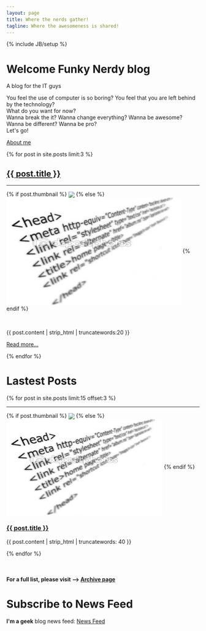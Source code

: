 ```yaml
---
layout: page
title: Where the nerds gather!
tagline: Where the awesomeness is shared!
---
```

{% include JB/setup %}

<div class="hero-unit">
  <h1>Welcome Funky Nerdy blog</h1>
  <p>A blog for the IT guys</p>
  <p>You feel the use of computer is so boring? You feel that you are left
  behind by the technology?<br />
  What do you want for now?<br />
  Wanna break the it? Wanna change everything? Wanna be awesome? Wanna
  be different? Wanna be pro?<br />
  Let's go!</p>
  <p><a class="btn btn-primary btn-large" href="/about.html">About me</a></p>
</div>

<div class="row">
  {% for post in site.posts limit:3 %}
  <div class="span4">
    <a href="{{ BASE_PATH }}{{ post.url }}"><h2>{{ post.title }}</h2></a>
	<hr />
	<p>{% if post.thumbnail %}
	<img src="{{ post.thumbnail }}" style="height: 280px" align="center" />
	{% else %}
	<img src="/assets/themes/tmtxt-responsive/images/no-thumnail.jpg"
  style="height: 280px" align="center" />
	{% endif %}</p>
	<p>&nbsp;</p>
	<p>
	{{ post.content | strip_html | truncatewords:20 }}
	</p>
	<p>
	<a class="btn" href="{{ BASE_PATH }}{{ post.url }}">Read more...</a>
	</p>
  </div>
  {% endfor %}
</div>

<h1>Lastest Posts</h1>
{% for post in site.posts limit:15 offset:3 %}
<hr />
<div class="row">
  <div class="span2">
    {% if post.thumbnail %}
	<img src="{{ post.thumbnail }}" align="center" />
	{% else %}
	<img src="/assets/themes/tmtxt-responsive/images/no-thumnail.jpg" align="center" />
	{% endif %}
  </div>
  <div class="span10">
    <p><a href="{{ BASE_PATH }}{{ post.url }}"><h3>{{ post.title }}</h3></a></p>
	<p>{{ post.content | strip_html | truncatewords: 40 }}
	</p>
  </div>
</div>
{% endfor %}

<p>&nbsp;</p>

#### For a full list, please visit --> [Archive page](/archive.html)

# Subscribe to News Feed

**I'm a geek** blog news feed: [News Feed](/atom.xml)
